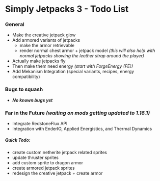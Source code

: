 # Simply Jetpacks 3 - Todo List

### General
- Make the creative jetpack glow 
- Add armored variants of jetpacks
    - make the armor retrievable 
    - render normal chest armor + jetpack model _(this will also help with normal jetpacks showing the leather strap around the player)_
- Actually make jetpacks fly
- Then make them need energy _(start with ForgeEnergy (FE))_
- Add Mekanism Integration (special variants, recipes, energy compatibility)


### Bugs to squash
- **_No known bugs yet_**

### Far in the Future _(waiting on mods getting updated to 1.16.1)_
- Integrate RedstoneFlux API
- Integration with EnderIO, Applied Energistics, and Thermal Dynamics


##### Quick Todo:
- create custom netherite jetpack related sprites
- update thruster sprites
- add custom sprite to dragon armor
- create armored jetpack sprites
- redesign the creative jetpack + create armor
